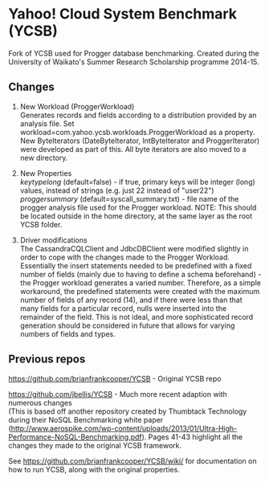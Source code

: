 Yahoo! Cloud System Benchmark (YCSB)
====================================

Fork of YCSB used for Progger database benchmarking. Created during the University of Waikato's Summer Research Scholarship programme 2014-15.

Changes
-----

1. New Workload (ProggerWorkload)  
  Generates records and fields according to a distribution provided by an analysis file. Set workload=com.yahoo.ycsb.workloads.ProggerWorkload as a property.  
  New ByteIterators (DateByteIterator, IntByteIterator and ProggerIterator) were developed as part of this. All byte iterators are also moved to a new directory.
  
2. New Properties  
  _keytypelong_ (default=false) - if true, primary keys will be integer (long) values, instead of strings (e.g. just 22 instead of "user22")  
  _proggersummary_ (default=syscall_summary.txt) - file name of the progger analysis file used for the Progger workload. NOTE: This should be located outside in the home directory, at the same layer as the root YCSB folder.  
  
3. Driver modifications  
  The CassandraCQLClient and JdbcDBClient were modified slightly in order to cope with the changes made to the Progger Workload. Essentially the insert statements needed to be predefined with a fixed number of fields (mainly due to having to define a schema beforehand) - the Progger workload generates a varied number. Therefore, as a simple workaround, the predefined statements were created with the maximum number of fields of any record (14), and if there were less than that many fields for a particular record, nulls were inserted into the remainder of the field. This is not ideal, and more sophisticated record generation should be considered in future that allows for varying numbers of fields and types.

Previous repos
-----
https://github.com/brianfrankcooper/YCSB - Original YCSB repo  
  
https://github.com/jbellis/YCSB - Much more recent adaption with numerous changes  
(This is based off another repository created by Thumbtack Technology during their NoSQL Benchmarking white paper (http://www.aerospike.com/wp-content/uploads/2013/01/Ultra-High-Performance-NoSQL-Benchmarking.pdf). Pages 41-43 highlight all the changes they made to the original YCSB framework.

See https://github.com/brianfrankcooper/YCSB/wiki/ for documentation on how to run YCSB, along with the original properties.
